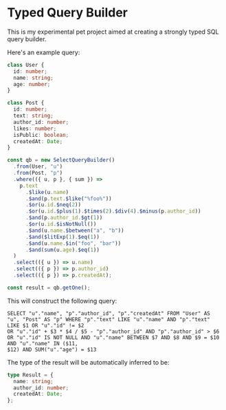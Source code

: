 # Typed Query Builder

This is my experimental pet project aimed at creating a strongly typed SQL query builder.

Here's an example query:

```typescript
class User {
  id: number;
  name: string;
  age: number;
}

class Post {
  id: number;
  text: string;
  author_id: number;
  likes: number;
  isPublic: boolean;
  createdAt: Date;
}

const qb = new SelectQueryBuilder()
  .from(User, "u")
  .from(Post, "p")
  .where(({ u, p }, { sum }) =>
    p.text
      .$like(u.name)
      .$and(p.text.$like("%foo%"))
      .$or(u.id.$neq(2))
      .$or(u.id.$plus(1).$times(2).$div(4).$minus(p.author_id))
      .$and(p.author_id.$gt(1))
      .$or(u.id.$isNotNull())
      .$and(u.name.$between("a", "b"))
      .$and($litExp(1).$eq(1))
      .$and(u.name.$in("foo", "bar"))
      .$and(sum(u.age).$eq(1))
  )
  .select(({ u }) => u.name)
  .select(({ p }) => p.author_id)
  .select(({ p }) => p.createdAt);

const result = qb.getOne();
```

This will construct the following query:

```postgres-sql
SELECT "u"."name", "p"."author_id", "p"."createdAt" FROM "User" AS "u", "Post" AS "p" WHERE "p"."text" LIKE "u"."name" AND "p"."text" LIKE $1 OR "u"."id" != $2
OR "u"."id" + $3 * $4 / $5 - "p"."author_id" AND "p"."author_id" > $6 OR "u"."id" IS NOT NULL AND "u"."name" BETWEEN $7 AND $8 AND $9 = $10 AND "u"."name" IN ($11,
$12) AND SUM("u"."age") = $13
```

The type of the result will be automatically inferred to be:

```typescript
type Result = {
  name: string;
  author_id: number;
  createdAt: Date;
};
```
